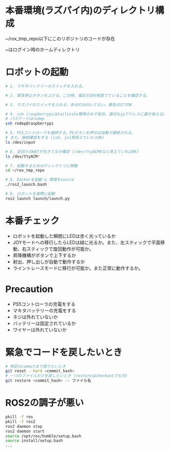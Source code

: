 # 本番環境(ラズパイ内)のディレクトリ構成

~/rox_tmp_repo以下にこのリポジトリのコードが存在

~はログイン時のホームディレクトリ

# ロボットの起動

```bash
# 1. マキタバッテリーのスイッチを入れる。

# 2. 緊急停止ボタンを上げる。この時、電圧が20V程度でていることを確認する。

# 3. ラズパイのスイッチを入れる。赤点灯は付いてない。黄色点灯でOK

# 4. ssh (raspberrypiはtailscale環境のみで有効。適切なipアドレスに置き換える)
# パスワードはrodep
ssh rodep@raspberrypi

# 5. PS5コントローラを接続する。PSボタンを押せば自動で接続される。
# また、接続確認をする (js0, js1等見えていたらOK)
ls /dev/input

# 6. 足回りのHATが生きてるか確認 (/dev/ttyACM0など見えていればOK)
ls /dev/ttyACM*

# 7. 起動するためのディレクトリに移動
cd ~/rox_tmp_repo

# 8. Dockerを起動 & 環境をsource
./ros2_launch.bash

# 9. ロボットを実際に起動
ros2 launch launch/launch.py
```

# 本番チェック


- ロボットを起動した瞬間にLEDは赤く光っているか
- JOYモードへの移行したらLEDは緑に光るか。また、左スティックで平面移動、右スティックで旋回動作が可能か。
- 昇降機構がボタンで上下するか
- 射出、押し出しが自動で動作するか
- ライントレースモードに移行が可能か。また正常に動作するか。

# Precaution
- PS5コントローラの充電をする
- マキタバッテリーの充電をする
- ネジは外れていないか
- バッテリーは固定されているか
- ワイヤーは外れていないか

# 緊急でコードを戻したいとき

```bash
# 特定のcommitまで戻りたいとき
git reset --hard <commit_hash>
# 一つのファイルだけを戻したいとき (restoreはcheckoutでも可)
git restore <commit_hash> -- ファイル名
```

# ROS2の調子が悪い

```bash
pkill -f ros
pkill -f ros2
ros2 daemon stop
ros2 daemon start
source /opt/ros/humble/setup.bash
source install/setup.bash
...
```


